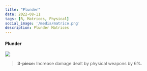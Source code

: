 ```yaml
---
title: "Plunder"
date: 2022-08-11
tags: [R, Matrices, Physical]
social_image: '/media/matrice.png'
description: Plunder Matrices
---
```

#### Plunder 

![](https://i.postimg.cc/QMwRDf29/Plunder-m.png)

> **3-piece:** Increase damage dealt by physical weapons by 6%.

